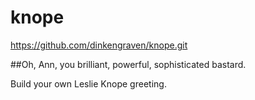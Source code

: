 # knope
https://github.com/dinkengraven/knope.git

##Oh, Ann, you brilliant, powerful, sophisticated bastard.

Build your own Leslie Knope greeting.
